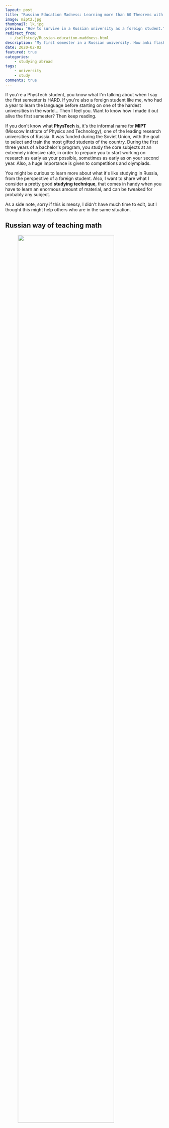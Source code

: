 ```yaml
---
layout: post
title: "Russian Education Madness: Learning more than 60 Theorems with their Proofs in your First Semester"
image: mipt2.jpg
thumbnail: lk.jpg
preview: "How to survive in a Russian university as a foreign student."
redirect_from:
  - /selfstudy/Russian-education-maddness.html
description: "My first semester in a Russian university. How anki flashcards helped me study over 60 theorems alongside their proofs for the final exam."
date: 2020-02-02
featured: true
categories:
    - studying abroad
tags:
    - university
    - study
comments: true
---
```


If you're a PhysTech student, you know what I'm talking about when I say the first semester is HARD. If you're also a foreign student like me, who had a year to learn the language before starting on one of the hardest universities in the world... Then I feel you. Want to know how I made it out alive the first semester? Then keep reading.

If you don't know what **PhysTech** is, it's the informal name for **MIPT** (Moscow Institute of Physics and Technology), one of the leading research universities of Russia. It was funded during the Soviet Union, with the goal to select and train the most gifted students of the country. During the first three years of a bachelor's program, you study the core subjects at an extremely intensive rate, in order to prepare you to start working on research as early as your possible, sometimes as early as on your second year. Also, a huge importance is given to competitions and olympiads.

You might be curious to learn more about what it's like studying in Russia, from the perspective of a foreign student. Also, I want to share what I consider a pretty good **studying technique**, that comes in handy when you have to learn an enormous amount of material, and can be tweaked for probably any subject.

As a side note, sorry if this is messy, I didn't have much time to edit, but I thought this might help others who are in the same situation.

## Russian way of teaching math

<figure>
<img style='height: 85%; width: 85%; object-fit: contain' src="mgu.jpg" atl="Moscow State University">
  <figcaption>Moscow State University</figcaption>
</figure>
&nbsp;  

What intrigued me most about the Russian culture was their education system. How did they manage to always come up top in all *'intellectual' competitions*, like **ACM-ICPC**? I knew I could train for 10 years straight and still not be at their level. I read many opinions on the internet on this topic, but I wanted to see for myself what their secret was.

> "Going to PhysTech is like going to the **army**: you acquire some lifesaving skills along the way, and it's kind of a survival of the fittest."

It wasn't until I started my first year here in PhysTech that I knew. Their approach to subjects like mathematics, physics and programming is radically different from what I knew before. In physics and programming, basically, you're expected to be a problem solving machine. In fact, their unique problem-solving approach is what initially drew me to physics, [more on that here](/mystory/from_programming_to_physics.html). However, now we're going to talk about mathematics, more specifically **mathematical analysis**.

<img style='height: 60%; width: 60%; object-fit: contain; margin: 10px;' align="left" src="mipt.jpg" atl="MIPT">
In Russia, on the first semester of any science related degree, one of the toughest subjects you'll have is mathematical analysis. **'Oh, calculus!'**, you might think. Well, think again... No one cares if you know how to take derivatives, integrate, or take limits, that's high school material. Instead, you're here to learn all the theorems and proofs behind that. Taking limits by using Taylor formulas should become second nature. As should be evaluating the n-th derivative, when it's possible. By the end of the first semester, you have to know by heart over 60 theorems and proofs, all the way from 'Cantor's theorem of nested intervals' to 'Taylor's theorem with Peano's and Lagrange's form of remainder'. At the end of the term we take a written and an oral exam. The oral is purely theoretical, and has twice the weight on your final grade than the written. Needless to say, it's also the hardest. It basically goes like this, you pull out an exam ticket (билет) at random, with the name of two theorems. You are given some time to write out their proof, with all corresponding definitions and lemmas, and then a professor calls you. He/she reads what you wrote and ask questions to make sure you understand it. Afterwards, they will ask you extra questions about any other theorem or give you a practical exercise to solve. If you haven't been sent to retake(our infamous пересдача) by this time, you're the happiest person on earth.

> "No one cares if you know how to take derivatives, integrate, or take limits, that's high school material."

During the semester, I felt like I was always behind, since I didn't have the necessary background that people here get during school, and I had to spent half my time translating before I could get to actually studying. I always hesitated to ask questions because I just didn't know how to say it in Russian. It was also hard to know what to prioritize and what I shouldn't be wasting my time on, since I didn't really understand how the system worked. So, it was an uphill battle, and I know I'm not the only one. Going to PhysTech is like going to the army: you acquire some lifesaving skills along the way, and it's kind of a survival of the fittest. And I'm not even talking about intelligence. You need a mixture of **perseverance** and out-of-this-world **stress + time management** skills. Also, you should try not to isolate yourself too much, since you might miss out some crucial piece of information.

Okay, so here it goes, the one thing that truly helped me on my first semester.

## Spaced Repetition Software: A Lifesaver

There is a bit of a controversy here, as many will argue that learning a proof by memorizing it is useless. And I couldn't agree more, this is why you have to be careful, and not fall in the trap of rote memorizing stuff. Remember, understanding always comes first. This is crucial.

> "Our minds are much more likely to remember a set of logical steps than a random recompilation of symbols."

For those of you that haven't heard about SRS, <img style='height: 25%; width: 25%; object-fit: contain' align="right" src="anki.png" atl="Anki logo">on the language learning community, we call it flashcards on steroids. The idea is to take advantage of how our brains work and review the material just as you're about to forget it. Of course, no algorithm can guess this exact moment, but it can make some pretty approximations. It was my main method for learning vocab as I studied German and then Russian, and I thought, "couldn't I tweak it to make it work for theorems and proofs?"

I'm sure everyone will agree with me on this: in order to learn some proof, first of all, you have to **understand** it. Then, you have to write it down at least a few times, each time you'll be able to recall more and more without peaking at your textbook. And there will be parts that are harder to remember than others. But it's not very efficient to sit down and spend the whole afternoon writing a proof again and again.

So, the basic idea of SRS is that you'll be reviewing more often the concepts that are **toughest** to recall, so you don't waste time studying what you already know. This is very straight forward, for example, for learning vocab, but how do you translate this to learning math? The trick is to train your brain to remember the logic behind a certain concept, or how to derive a formula, rather than just remembering the formula itself. That way, when the exam day comes, you won't have to rely on your memory to remember all that material! That would most likely fail you...taking into account all the stress and nerves on that day. 

Okay, how does this work? Let's say the flashcard for a certain formula comes up and you don't remember it, you shouldn't look at the answer right away. Instead, you should try to derive it from what you already know, that way, you're not relying on memory but rather on logic to recall material. Our minds are much more likely to remember a set of logical steps than a random recompilation of symbols. That's the most important thing to keep in mind, and why there's no use in trying to memorize without understanding. Another key is to summarize as much as you can, so you don't waste time on learning clutter.

## Anki: How to Study Your Flashcards Effectively

<figure>
  <img style="height: 90%; width: 90%; object-fit: contain;" src="Flashcards6.png" alt="">
  <figcaption style="text-align: center;">
Back and front of an Anki flashcard using cloze deletion.
  </figcaption>
</figure>

Anki is this magical piece of software that I've been using for years now and has come to help me once again.

How I usually study, is by writing down on paper what I remember. Even if you can't remember everything, try to write something, and give yourself time to think before looking at the answer. This is a very important part of process, since you're replicating an exam. You have to teach your brain to recall the logical steps associated with each theorem.

On the topic of actually making your flashcards, I'd say there are basically three ways, depending on how much time you count on, which I will talk about bellow. For language learning, we usually use the normal back-front/question-answer model, but in this case, anki has a feature that comes in handy: **cloze deletion**. This is basically hiding part of a text, and that's what you have to recall. You can have more than one of those in a single card, this way you can divide a proof into smaller chunks that are easier to digest.

Tip: use AnkiDroid for studying in your phone. This is great for making use of small windows of time throughout your day. However, your main studying should be done in your desk, with a piece of paper and pen.

## Pro mode: Typesetting with Latex

<figure style="text-align: center; object-fit: contain">
<img src="Flashcards2.png" alt="" >
  <figcaption>
    Example of a card using method #2
  </figcaption>
</figure>

This is somewhat time consuming, but it's definitely the most optimal. It forces you to summarize and understand everything before creating a card, so reviewing should go more smoothly. In a way, you are investing time at the beginning, but it then pays off with the reduced review time(compared to the other methods).

The way you create your cards is: you go to 'Add', then 'Cards', and copy+paste the code bellow on 'Back template', 'Styling', and 'Front template', respectively. It's a script to have mathjax compile your latex code, plus the color scheme that I use. Where I got the [__css styling__](https://medshamim.com/med/how-to-design-beautiful-anki-cards) and the [__mathjax script__](https://www.reddit.com/r/Anki/comments/54c967/how_to_use_mathjax_in_anki_ankidroid_online_and/).

<details>

<summary>Back template</summary>

~~~~
<div id="kard">
{{cloze:Text}}
</div>

<script type="text/x-mathjax-config">
MathJax.Hub.processSectionDelay = 0;
MathJax.Hub.Config({
  messageStyle: 'none',
  showProcessingMessages: true,
  tex2jax: {
    inlineMath: [['$', '$']],
    displayMath: [['$$', '$$']],
    processEscapes: true
  }
});
</script>
<script type="text/javascript">
(function() {
  if (window.MathJax != null) {
    var card = document.querySelector('.card');
    MathJax.Hub.Queue(['Typeset', MathJax.Hub, card]);
    return;
  }
  var script = document.createElement('script');
  script.type = 'text/javascript';
  script.src = 'https://cdnjs.cloudflare.com/ajax/libs/mathjax/2.7.1/MathJax.js?config=TeX-MML-AM_SVG';
  document.body.appendChild(script);
})();
</script>
~~~~

</details>

<details>

<summary>Styling</summary>

~~~~

html { overflow: scroll; overflow-x: hidden; }
/* CONTAINER FOR YOUR CARDS */
#kard {
    padding: 0px 0px;
    max-width: 700px; /* CHANGE CARD SIZE HERE */
    margin: 0 auto; /*CENTERS THE CARD IN THE MIDDLE OF THE WINDOW */
}

/* APPLIES TO THE WHOLE CARD */
.card {
    font-family: Menlo, baskerville, sans;
    font-size: 18px; /* FONT SIZE */
    text-align: left; /* ALIGN TEXT */
    color: #D7DEE9; /* FONT COLOR */
    line-height: 1.6em;
    background-color: #333B45; /* BACKGROUND COLOR */
}
/* STYLE FOR CLOZE DELETIONS */
.night_mode .cloze, .cloze b, .cloze u, .cloze i { 
font-family: Menlo, baskerville, sans;
font-size: 18px; /* FONT SIZE */
line-height: 1.6em;
color: MediumSeaGreen !important;}

/* STYLE FOR EXTRA PORTION ON BACK OF CARD */
#extra, #extra i { font-size: 15px; color:#D7DEE9; font-style: italic; }

/* STYLE TAGS TO APPEAR WHEN HOVERING OVER TOP OF CARD */
.tags { 
    color: #A6ABB9;
    opacity: 0;
    font-size: 10px; 
    width: 100%;
    text-align: center;
    text-transform: uppercase; 
    position: fixed; 
    padding: 0; 
    top:0;  
    right: 0;}
.tags:hover { opacity: 1; position: fixed;}

/* IMAGE STYLE */
img { display: block; max-width: 100%; max-height: none; margin-left: auto; margin: 10px auto 10px auto;}
tr {font-size: 12px; }

/* COLOR ACCENTS FOR BOLD-ITALICS-UNDERLINE */
b { color: #C695C6 !important; } /* BOLD STYLE */
u { text-decoration: none; color: #5EB3B3;} /* UNDERLINE STYLE */
i  { color: IndianRed; } /* ITALICS STYLE */
a { color: LightGray !important; text-decoration: none; font-size: 10px; font-style: normal; } /* LINK STYLE */

/* ADJUSTMENT FOR MOBILE DEVICES */
.mobile .card { color: #D7DEE9; background-color: #333B45; } 
.mobile .tags:hover { opacity: 1; position: relative;}
~~~~

</details>


<details>

<summary>Front template</summary>

~~~~
<div id="kard">
{{cloze:Text}}<br>
{{Extra}}
</div>

<script type="text/x-mathjax-config">
MathJax.Hub.processSectionDelay = 0;
MathJax.Hub.Config({
  messageStyle: 'none',
  showProcessingMessages: true,
  tex2jax: {
    inlineMath: [['$', '$']],
    displayMath: [['$$', '$$']],
    processEscapes: true
  }
});
</script>
<script type="text/javascript">
(function() {
  if (window.MathJax != null) {
    var card = document.querySelector('.card');
    MathJax.Hub.Queue(['Typeset', MathJax.Hub, card]);
    return;
  }
  var script = document.createElement('script');
  script.type = 'text/javascript';
  script.src = 'https://cdnjs.cloudflare.com/ajax/libs/mathjax/2.7.1/MathJax.js?config=TeX-MML-AM_SVG';
  document.body.appendChild(script);
})();
</script>
~~~~

</details>

<details><summary>Example of a longer card</summary>

<img style='height: 90%; width: 90%; object-fit: contain' src="Flashcards4.png" atl="Example of a card">

</details>
&nbsp;  

To write latex, you just write it between '\\( \\)'. What you want to be inside a cloze deletion should be inside \{\{c1:: \}\}, change c1 to c2 for creating a second cloze. Quick example:

<img src="Flashcards8.png" atl="Example of a card.">

Which translates to:

<img style='height: 100%; width: 100%; object-fit: contain' src="Flashcards7.png" atl="Example of a card.">

## Normal mode: With pictures of your current summaries

<img style='height: 100%; width: 100%; object-fit: contain' src="Flashcards1.png" atl="Example of a card using method 1">

If you already have everything written down nicely, ready to study, I'd recommend this method. Just take pictures of everything, crop them into smaller sections (use some image editor or just do it on your phone), add them to anki as separate clozes, and you're ready to start studying. For example, you can divide a card into: definitions, formulation of the theorem, and proof. If the proof has more than one subsection, take advantage of this, and put each on a different cloze. The trick is to try to make each cloze as small as possible. That will make studying less stressful and more efficient. 

Also don't worry if your cards don't look the prettiest, they're not supposed to.

## Express mode: Just take screenshots of your textbook

<figure>
  <img style="height: 90%; width: 90%; object-fit: contain;" src="Flashcards3.png" alt="Screenshot from Иванов Г.Е. Лекции по математическому анализу">
  <figcaption style="text-align: center;">
    Screenshot taken from: Иванов Г.Е. <i>Лекции по математическому анализу</i>
  </figcaption>
</figure>

I'm guilty of abusing this, especially when I knew I didn't have enough time. However, I found this to be the least effective of the three. The other two methods force you to understand and write it with your own words before you make a card. That means that each card that is added is not something completely new. But if you're just taking screenshots of some external source (books or websites), you're not sure you understand it completely before adding it. Also, the information won't be as concise, and clutter doesn't help when learning. Remember, you have to be efficient, so by keeping the information to a minimum, you ensure you're not wasting precious study minutes.

Anyway, I'd suggest you use this as your last resort.

## Share your thoughts on this topic

My goal this semester is to make cards as soon as I learn a new topic because it was very stressful cramming so much material in just a few days. Of course I had studied during the semester, but I only started using anki weeks before the exams. 

Thanks for reading this guys! I'd really like to hear whether you found this helpful and what are your own methods for studying mathematics. Be sure to leave a comment bellow! Or join the discussion on [reddit](https://www.reddit.com/r/math/comments/exjpfo/international_student_surviving_in_a_russian/).
